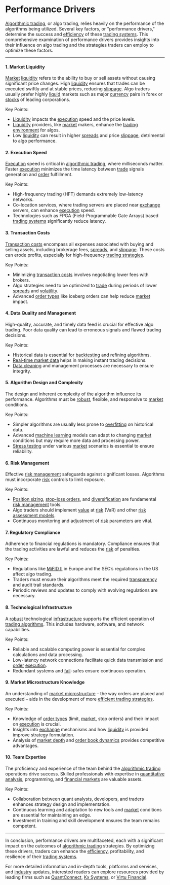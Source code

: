# Performance Drivers

[Algorithmic trading](../a/algorithmic_trading.md), or algo trading, relies heavily on the performance of the algorithms being utilized. Several key factors, or "performance drivers," determine the success and [efficiency](../e/efficiency.md) of these [trading systems](../t/trading_systems.md). This comprehensive examination of performance drivers provides insights into their influence on algo trading and the strategies traders can employ to optimize these factors.

---

#### 1. **Market Liquidity**

[Market](../m/market.md) [liquidity](../l/liquidity.md) refers to the ability to buy or sell assets without causing significant price changes. High [liquidity](../l/liquidity.md) ensures that trades can be executed swiftly and at stable prices, reducing [slippage](../s/slippage.md). Algo traders usually prefer highly [liquid](../l/liquid.md) markets such as major [currency](../c/currency.md) pairs in forex or [stocks](../s/stock.md) of leading corporations.

Key Points:
- [Liquidity](../l/liquidity.md) impacts the [execution](../e/execution.md) speed and the price levels.
- [Liquidity](../l/liquidity.md) providers, like [market](../m/market.md) makers, enhance the [trading environment](../t/trading_environment.md) for algos.
- Low [liquidity](../l/liquidity.md) can result in higher [spreads](../s/spreads.md) and price [slippage](../s/slippage.md), detrimental to algo performance.

#### 2. **Execution Speed**

[Execution](../e/execution.md) speed is critical in [algorithmic trading](../a/algorithmic_trading.md), where milliseconds matter. Faster [execution](../e/execution.md) minimizes the time latency between [trade](../t/trade.md) signals generation and [order](../o/order.md) fulfillment.

Key Points:
- High-frequency trading (HFT) demands extremely low-latency networks.
- Co-location services, where trading servers are placed near [exchange](../e/exchange.md) servers, can enhance [execution](../e/execution.md) speed.
- Technologies such as FPGA (Field-Programmable Gate Arrays) based [trading systems](../t/trading_systems.md) significantly reduce latency.

#### 3. **Transaction Costs**

[Transaction costs](../t/transaction_costs.md) encompass all expenses associated with buying and selling assets, including brokerage fees, [spreads](../s/spreads.md), and [slippage](../s/slippage.md). These costs can erode profits, especially for high-frequency [trading strategies](../t/trading_strategies.md).

Key Points:
- Minimizing [transaction costs](../t/transaction_costs.md) involves negotiating lower fees with brokers.
- Algo strategies need to be optimized to [trade](../t/trade.md) during periods of lower [spreads](../s/spreads.md) and [volatility](../v/volatility.md).
- Advanced [order types](../o/order_types_in_trading.md) like iceberg orders can help reduce [market](../m/market.md) impact.

#### 4. **Data Quality and Management**

High-quality, accurate, and timely data feed is crucial for effective algo trading. Poor data quality can lead to erroneous signals and flawed trading decisions.

Key Points:
- Historical data is essential for [backtesting](../b/backtesting.md) and refining algorithms.
- [Real-time market data](../r/real-time_market_data.md) helps in making instant trading decisions.
- [Data cleaning](../d/data_cleaning.md) and management processes are necessary to ensure integrity.

#### 5. **Algorithm Design and Complexity**

The design and inherent complexity of the algorithm influence its performance. Algorithms must be [robust](../r/robust.md), flexible, and responsive to [market](../m/market.md) conditions.

Key Points:
- Simpler algorithms are usually less prone to [overfitting](../o/overfitting.md) on historical data.
- Advanced [machine learning](../m/machine_learning.md) models can adapt to changing [market](../m/market.md) conditions but may require more data and processing power.
- [Stress testing](../s/stress_testing_in_trading.md) under various [market](../m/market.md) scenarios is essential to ensure reliability.

#### 6. **Risk Management**

Effective [risk management](../r/risk_management.md) safeguards against significant losses. Algorithms must incorporate [risk](../r/risk.md) controls to limit exposure.

Key Points:
- [Position sizing](../p/position_sizing.md), [stop-loss orders](../s/stop-loss_orders.md), and [diversification](../d/diversification.md) are fundamental [risk management](../r/risk_management.md) tools.
- Algo traders should implement [value](../v/value.md) at [risk](../r/risk.md) (VaR) and other [risk assessment models](../r/risk_assessment_models.md).
- Continuous monitoring and adjustment of [risk](../r/risk.md) parameters are vital.

#### 7. **Regulatory Compliance**

Adherence to financial regulations is mandatory. Compliance ensures that the trading activities are lawful and reduces the [risk](../r/risk.md) of penalties.

Key Points:
- Regulations like [MiFID II](../m/mifid_ii.md) in Europe and the SEC’s regulations in the US affect algo trading.
- Traders must ensure their algorithms meet the required [transparency](../t/transparency.md) and audit trail standards.
- Periodic reviews and updates to comply with evolving regulations are necessary.

#### 8. **Technological Infrastructure**

A [robust](../r/robust.md) technological [infrastructure](../i/infrastructure.md) supports the efficient operation of [trading algorithms](../t/trading_algorithms.md). This includes hardware, software, and network capabilities.

Key Points:
- Reliable and scalable computing power is essential for complex calculations and data processing.
- Low-latency network connections facilitate quick data transmission and [order](../o/order.md) [execution](../e/execution.md).
- Redundant systems and [fail](../f/fail.md)-safes ensure continuous operation.

#### 9. **Market Microstructure Knowledge**

An understanding of [market microstructure](../m/market_microstructure.md) – the way orders are placed and executed – aids in the development of more [efficient trading strategies](../e/efficient_trading_strategies.md).

Key Points:
- Knowledge of [order types](../o/order_types_in_trading.md) (limit, [market](../m/market.md), stop orders) and their impact on [execution](../e/execution.md) is crucial.
- Insights into [exchange](../e/exchange.md) mechanisms and how [liquidity](../l/liquidity.md) is provided improve strategy formulation.
- Analysis of [market depth](../m/market_depth.md) and [order book dynamics](../o/order_book_dynamics.md) provides competitive advantages.

#### 10. **Team Expertise**

The proficiency and experience of the team behind the [algorithmic trading](../a/algorithmic_trading.md) operations drive success. Skilled professionals with expertise in [quantitative analysis](../q/quantitative_analysis.md), programming, and [financial markets](../f/financial_market.md) are valuable assets.

Key Points:
- Collaboration between quant analysts, developers, and traders enhances strategy design and implementation.
- Continuous learning and adaptation to new tools and [market](../m/market.md) conditions are essential for maintaining an edge.
- Investment in training and skill development ensures the team remains competent.

---

In conclusion, performance drivers are multifaceted, each with a significant impact on the outcomes of [algorithmic trading](../a/algorithmic_trading.md) strategies. By optimizing these drivers, traders can enhance the [efficiency](../e/efficiency.md), profitability, and resilience of their [trading systems](../t/trading_systems.md).

For more detailed information and in-depth tools, platforms and services, and [industry](../i/industry.md) updates, interested readers can explore resources provided by leading firms such as [QuantConnect](https://www.quantconnect.com), [Kx Systems](https://kx.com/), or [Virtu Financial](https://www.virtu.com/).

